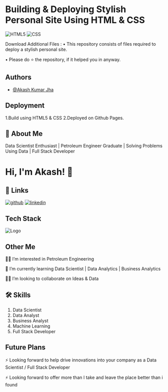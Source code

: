 # **Building & Deploying Stylish Personal Site Using HTML & CSS**

![HTML5](https://img.shields.io/badge/HTML5-brightgreen.svg)
![CSS](https://img.shields.io/badge/CSS-red.svg)

Download Additional Files :
• This repository consists of files required to deploy a stylish personal site.

• Please do ⭐ the repository, if it helped you in anyway.


## Authors

- [@Akash Kumar Jha](https://github.com/Akash1070)


## Deployment
  1.Build using HTML5 & CSS
  2.Deployed on Github Pages.

## 🚀 About Me

Data Scientist Enthusiast | Petroleum Engineer Graduate | Solving Problems Using Data | Full Stack Developer


# Hi, I'm Akash! 👋


## 🔗 Links
[![github](https://img.shields.io/badge/github-000?style=for-the-badge&logo=ko-fi&logoColor=white)](https://github.com/Akash1070)
[![linkedin](https://img.shields.io/badge/linkedin-0A66C2?style=for-the-badge&logo=linkedin&logoColor=white)](https://www.linkedin.com/in/akashkumar107/)

## Tech Stack





![Logo](https://businesstoys.in/assets/programs/full-stack-data-science-professional-program/tools.png)
## Other Me
👩‍💻 I’m interested in Petroleum Engineering

🧠 I’m currently learning Data Scientist | Data Analytics | Business Analytics

👯‍♀️ I’m looking to collaborate on Ideas & Data




## 🛠 Skills
1. Data Scientist
2. Data Analyst
3. Business Analyst
4. Machine Learning 
5. Full Stack Developer


## Future Plans 

⚡️ Looking forward to help drive innovations into your company as a Data Scientist / Full Stack Developer

⚡️ Looking forward to offer more than I take and leave the place better than i found
